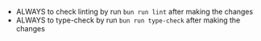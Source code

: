 - ALWAYS to check linting by run `bun run lint` after making the changes
- ALWAYS to type-check by run `bun run type-check` after making the changes
